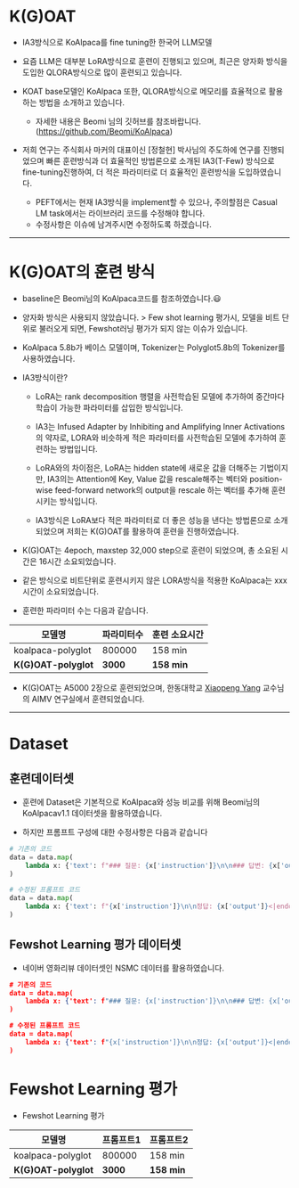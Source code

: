 <p align="center" width="100%">
</p>

# K(G)OAT
- IA3방식으로 KoAlpaca를 fine tuning한 한국어 LLM모델

- 요즘 LLM은 대부분 LoRA방식으로 훈련이 진행되고 있으며, 최근은 양자화 방식을 도입한 QLORA방식으로 많이 훈련되고 있습니다.

- KOAT base모델인 KoAlpaca 또한, QLORA방식으로 메모리를 효율적으로 활용하는 방법을 소개하고 있습니다.
  - 자세한 내용은 Beomi 님의 깃허브를 참조바랍니다. (https://github.com/Beomi/KoAlpaca)

- 저희 연구는 주식회사 마커의 대표이신 [정철현] 박사님의 주도하에 연구를 진행되었으며 빠른 훈련방식과 더 효율적인 방법론으로 소개된 IA3(T-Few) 방식으로 fine-tuning진행하여,
더 적은 파라미터로 더 효율적인 훈련방식을 도입하였습니다.

  - PEFT에서는 현재 IA3방식을 implement할 수 있으나, 주의할점은 Casual LM task에서는 라이브러리 코드를 수정해야 합니다.
  - 수정사항은 이슈에 남겨주시면 수정하도록 하겠습니다.

---
# K(G)OAT의 훈련 방식

- baseline은 Beomi님의 KoAlpaca코드를 참조하였습니다.😃

- 양자화 방식은 사용되지 않았습니다.
        > Few shot learning 평가시, 모델을 비트 단위로 불러오게 되면, Fewshot러닝 평가가 되지 않는 이슈가 있습니다.

- KoAlpaca 5.8b가 베이스 모델이며, Tokenizer는 Polyglot5.8b의 Tokenizer를 사용하였습니다.
  
- IA3방식이란?
  - LoRA는 rank decomposition 행렬을 사전학습된 모델에 추가하여 중간마다 학습이 가능한 파라미터를 삽입한 방식입니다.
    
  - IA3는 Infused Adapter by Inhibiting and Amplifying Inner Activations의 약자로, LORA와 비슷하게 적은 파라미터를 사전학습된 모델에 추가하여 훈련하는 방법입니다.
    
  - LoRA와의 차이점은, LoRA는 hidden state에 새로운 값을 더해주는 기법이지만, IA3의는 Attention에 Key, Value 값을 rescale해주는 벡터와 position-wise feed-forward network의 output을 rescale 하는 벡터를 추가해 훈련시키는 방식입니다.
    
  - IA3방식은 LoRA보다 적은 파라미터로 더 좋은 성능을 낸다는 방법론으로 소개되었으며 저희는 K(G)OAT를 활용하여 훈련을 진행하였습니다.

- K(G)OAT는 4epoch, maxstep 32,000 step으로 훈련이 되었으며, 총 소요된 시간은 16시간 소요되었습니다.

- 같은 방식으로 비트단위로 훈련시키지 않은 LORA방식을 적용한 KoAlpaca는 xxx 시간이 소요되었습니다.

- 훈련한 파라미터 수는 다음과 같습니다.

모델명 | 파라미터수 | 훈련 소요시간
-- | -- | --
koalpaca-polyglot | 800000 | 158 min
**K(G)OAT-polyglot** | **3000** | **158 min**
    
- K(G)OAT는 A5000 2장으로 훈련되었으며, 한동대학교 [Xiaopeng Yang](https://www.researchgate.net/profile/Xiaopeng-Yang-2) 교수님의 AIMV 연구실에서 훈련되었습니다.

---
# Dataset

## 훈련데이터셋

- 훈련에 Dataset은 기본적으로 KoAlpaca와 성능 비교를 위해 Beomi님의 KoAlpacav1.1 데이터셋을 활용하였습니다.
  
- 하지만 프롬프트 구성에 대한 수정사항은 다음과 같습니다

```python
# 기존의 코드
data = data.map(
    lambda x: {'text': f"### 질문: {x['instruction']}\n\n### 답변: {x['output']}<|endoftext|>" }
)

# 수정된 프롬프트 코드
data = data.map(
    lambda x: {'text': f"{x['instruction']}\n\n정답: {x['output']}<|endoftext|>"}
)
```

## Fewshot Learning 평가 데이터셋

- 네이버 영화리뷰 데이터셋인 NSMC 데이터를 활용하였습니다.

```json
# 기존의 코드
data = data.map(
    lambda x: {'text': f"### 질문: {x['instruction']}\n\n### 답변: {x['output']}<|endoftext|>" }
)

# 수정된 프롬프트 코드
data = data.map(
    lambda x: {'text': f"{x['instruction']}\n\n정답: {x['output']}<|endoftext|>"}
)
```


# Fewshot Learning 평가

- Fewshot Learning 평가

모델명 | 프롬프트1 | 프롬프트2
-- | -- | --
koalpaca-polyglot | 800000 | 158 min
**K(G)OAT-polyglot** | **3000** | **158 min**
    
